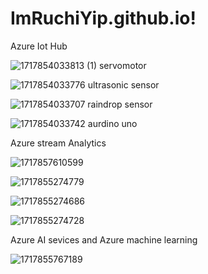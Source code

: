 # ImRuchiYip.github.io!

Azure Iot Hub

![1717854033813 (1)](https://github.com/Ruchitamoger/ImRuchiYip.github.io/assets/169180275/544207f1-7419-4f83-afeb-5998781c5abb)
servomotor

![1717854033776](https://github.com/Ruchitamoger/ImRuchiYip.github.io/assets/169180275/4ff131b1-8cea-4966-a306-e2506a631bc3)
ultrasonic sensor

![1717854033707](https://github.com/Ruchitamoger/ImRuchiYip.github.io/assets/169180275/fc5d84df-8c4f-457f-9047-41c3cf570404)
raindrop sensor

![1717854033742](https://github.com/Ruchitamoger/ImRuchiYip.github.io/assets/169180275/ec0d2d28-c845-4e33-b1c8-2ca79c5c2df5)
aurdino uno

Azure stream Analytics

![1717857610599](https://github.com/Ruchitamoger/ImRuchiYip.github.io/assets/169180275/c3634fa9-0faa-4b42-b830-b9a60692c8cf)

 
![1717855274779](https://github.com/Ruchitamoger/ImRuchiYip.github.io/assets/169180275/02e8c504-8d80-439d-89b2-da114c2765a8)


![1717855274686](https://github.com/Ruchitamoger/ImRuchiYip.github.io/assets/169180275/f62b93bf-649e-4a6d-9ca5-f990256f8c31)


![1717855274728](https://github.com/Ruchitamoger/ImRuchiYip.github.io/assets/169180275/81987b16-6f80-46b8-a92e-a4b22178651b)


Azure AI sevices and Azure machine learning

![1717855767189](https://github.com/Ruchitamoger/ImRuchiYip.github.io/assets/169180275/e91a3448-1cc7-45b3-b442-eea1d3220f67)

